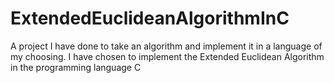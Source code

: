 # ExtendedEuclideanAlgorithmInC
A project I have done to take an algorithm and implement it in a language of my choosing. I have chosen to implement the Extended Euclidean Algorithm in the programming language C
